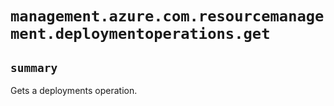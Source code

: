 # `management.azure.com.resourcemanagement.deploymentoperations.get`

## `summary`
Gets a deployments operation.


